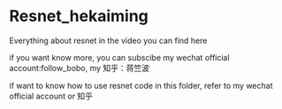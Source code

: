 # Resnet_hekaiming
Everything about resnet in the video you can find here

if you want know more, you can subscibe my wechat official account:follow_bobo, my 知乎：蒋竺波 

if want to know how to use resnet code in this folder, refer to my wechat official account or 知乎
